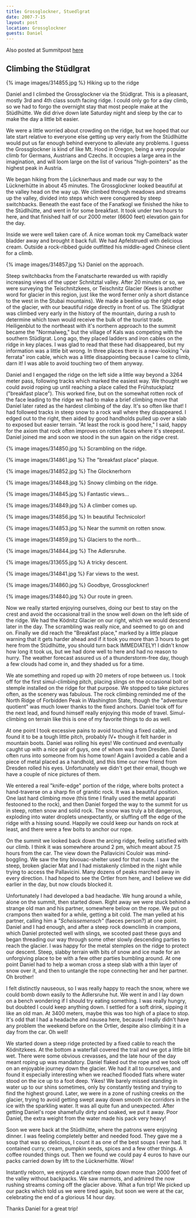 ```yaml
---
title: Grossglockner, Stuedlgrat
date: 2007-7-15
layout: post
location: Grossglockner
guests: Daniel
---
```


Also posted at Summitpost [here](https://www.summitpost.org/on-top-of-austria/314836)

Climbing the Stüdlgrat
---

{% image images/314855.jpg %}
Hiking up to the ridge

Daniel and I climbed the Grossglockner via the Stüdlgrat. This is a pleasant,
mostly 3rd and 4th class south facing ridge. I could only go for a day climb,
so we had to forgo the overnight stay that most people make at the Stüdlhütte.
We did drive down late Saturday night and sleep by the car to make the day a
little bit easier.

We were a little worried about crowding on the ridge, but we hoped that our
late start relative to everyone else getting up very early from the Stüdlhütte
would put us far enough behind everyone to alleviate any problems. I guess the
Grossglockner is kind of like Mt. Hood in Oregon, being a very popular climb
for Germans, Austrians and Czechs. It occupies a large area in the imagination,
and will loom large on the list of various "high-pointers" as the highest peak
in Austria.

We began hiking from the Lücknerhaus and made our way to the Lücknerhütte in
about 45 minutes. The Grossglockner looked beautiful at the valley head on the
way up. We climbed through meadows and streams up the valley, divided into
steps which were conquered by steep switchbacks. Beneath the east face of the
Fanatkogl we finished the hike to the Stüdlhütte, and went in for some
breakfast. It took under two hours to here, and that finished half of our 2000
meter (6600 feet) elevation gain for the day.

Inside we were well taken care of. A nice woman took my Camelback water bladder
away and brought it back full. We had Apfelstruedl with delicious cream.
Outside a rock-ribbed guide outfitted his middle-aged Chinese client for a
climb.

{% image images/314857.jpg %}
Daniel on the approach.

Steep switchbacks from the Fanatscharte rewarded us with rapidly increasing
views of the upper Schnitztal valley. After 20 minutes or so, we were surveying
the Teischnitzkees, or Teischnitz Glacier (Kees is another word for glacier in
this region, just like the word ferner only a short distance to the west in the
Stubai mountains). We made a beeline up the right edge of the glacier, with our
beautiful ridge directly in front of us. The Stüdlgrat was climbed very early
in the history of the mountain, during a rush to determine which town would
receive the bulk of the tourist trade. Heiligenblut to the northeast with it's
northern approach to the summit became the "Normalweg," but the village of Kals
was competing with the southern Stüdlgrat. Long ago, they placed ladders and
iron cables on the ridge in key places. I was glad to read that these had
disappeared, but my information was a little bit wrong. In three places there
is a new-looking "via ferrata" iron cable, which was a little disappointing
because I came to climb, darn it! I was able to avoid touching two of them
anyway.

Daniel and I engaged the ridge on the left side a little way beyond a 3264
meter pass, following tracks which marked the easiest way. We thought we could
avoid roping up until reaching a place called the Frühstuckplatz ("breakfast
place"). This worked fine, but on the somewhat rotten rock of the face leading
to the ridge we had to make a brief climbing move that Daniel later rated as
the hardest climbing of the day. It's so often like that! I had followed tracks
in steep snow to a rock wall where they disappeared. I edged out to the right,
then aided by good handholds pulled up over a slab to exposed but easier
terrain. "At least the rock is good here," I said, happy for the axiom that
rock often improves on rotten faces where it's steepest. Daniel joined me and
soon we stood in the sun again on the ridge crest.

{% image images/314850.jpg %}
Scrambling on the ridge.

{% image images/314861.jpg %}
The "breakfast place" plaque.

{% image images/314852.jpg %}
The Glocknerhorn

{% image images/314848.jpg %}
Snowy climbing on the ridge.

{% image images/314845.jpg %}
Fantastic views...

{% image images/314849.jpg %}
A climber comes up.

{% image images/314856.jpg %}
In beautiful Technicolor!

{% image images/314853.jpg %}
Near the summit on rotten snow.

{% image images/314859.jpg %}
Glaciers to the north...

{% image images/314844.jpg %}
The Adlersruhe.

{% image images/313655.jpg %}
A tricky descent.

{% image images/314841.jpg %}
Far views to the west.

{% image images/314860.jpg %}
Goodbye, Grossglockner!

{% image images/314840.jpg %}
Our route in green.

Now we really started enjoying ourselves, doing our best to stay on the crest
and avoid the occasional trail in the snow well down on the left side of the
ridge. We had the Ködnitz Glacier on our right, which we would descend later in
the day. The scrambling was really nice, and seemed to go on and on. Finally we
did reach the "Breakfast place," marked by a little plaque warning that it gets
harder ahead and if it took you more than 3 hours to get here from the
Stüdlhütte, you should turn back IMMEDIATELY! I didn't know how long it took
us, but we had done well to here and had no reason to hurry. The weather
forecast assured us of a thunderstorm-free day, though a few clouds had come
in, and they shaded us for a time.

We ate something and roped up with 20 meters of rope between us. I took off for
the first simul-climbing pitch, placing slings on the occasional bolt or
stemple installed on the ridge for that purpose. We stopped to take pictures
often, as the scenery was fabulous. The rock climbing reminded me of the North
Ridge of Forbidden Peak in Washington State, though the "adventure quotient"
was much lower thanks to the fixed anchors. Daniel took off for the next lead,
and found himself really enjoying this mode of travel. Simul-climbing on
terrain like this is one of my favorite things to do as well.

At one point I took excessive pains to avoid touching a fixed cable, and found
it to be a tough little pitch, probably IV+ though it felt harder in mountain
boots. Daniel was rolling his eyes! We continued and eventually caught up with
a nice pair of guys, one of whom was from Dresden. Daniel often runs into
someone from his home town! Again I avoided a cable and a piece of metal placed
as a handhold, and this time our new friend from Dresden rolled his eyes.
Unfortunately we didn't get their email, though we have a couple of nice
pictures of them.

We entered a real "knife-edge" portion of the ridge, where bolts protect a
hand-traverse on a sharp fin of granitic rock. It was a beautiful position. One
last hard climbing move (this time I finally used the metal apparati festooned
to the rock), and then Daniel forged the way to the summit for us in steep,
rotten snow and solid rock. The snow was truly a bit dangerous, exploding into
water droplets unexpectantly, or sluffing off the edge of the ridge with a
hissing sound. Happily we could keep our hands on rock at least, and there were
a few bolts to anchor our rope.

On the summit we looked back down the arcing ridge, feeling satisfied with our
climb. I think it was somewhere around 2 pm, which meant about 7.5 hours from
the car. The view down the Pallavicini Couloir was mind-boggling. We saw the
tiny bivouac-shelter used for that route. I saw the steep, broken glacier Mat
and I had mistakenly climbed in the night while trying to access the
Pallavicini. Many dozens of peaks marched away in every direction. I had hoped
to see the Ortler from here, and I believe we did earlier in the day, but now
clouds blocked it. 

Unfortunately I had developed a bad headache. We hung around a while, alone on
the summit, then started down. Right away we were stuck behind a strange old
man and his partner, somewhere below on the rope. We put on crampons then
waited for a while, getting a bit cold. The man yelled at his partner, calling
him a <i>"Scheissemensch"</i> (faeces person?) at one point. Daniel and I had
enough, and after a steep rock downclimb in crampons, which Daniel protected
well with slings, we scooted past these guys and began threading our way
through some other slowly descending parties to reach the glacier. I was happy
for the metal stemples on the ridge to protect our descent. Steep, slabby
terrain with bits of snow and ice made for an unforgiving place to be with a
few other parties bumbling around. At one point Daniel had to help a woman
cross a steep slab with a thin layer of snow over it, and then to untangle the
rope connecting her and her partner. Oh brother!

I felt distinctly nauseous, so I was really happy to reach the snow, where we
could bomb down easily to the Adlersruhe hut. We went in and I lay down on a
bench wondering if I should try eating something. I was really hungry, but
doubted I could keep anything down. I settled for a soft drink, sipping it like
an old man. At 3400 meters, maybe this was too high of a place to stop. It's
odd that I had a headache and nausea here, because I really didn't have any
problem the weekend before on the Ortler, despite also climbing it in a day
from the car. Oh well!

We started down a steep ridge protected by a fixed cable to reach the
Ködnitzkees. At the bottom a waterfall covered the trail and we got a little
bit wet. There were some obvious crevasses, and the late hour of the day meant
roping up was mandatory. Daniel flaked out the rope and we took off on an
enjoyable journey down the glacier. We had it all to ourselves, and found it
especially interesting when we reached flooded flats where water stood on the
ice up to a foot deep. Yikes! We barely missed standing in water up to our
shins sometimes, only by constantly testing and trying to find the highest
ground. Later, we were in a zone of rushing creeks on the glacier, trying to
avoid getting swept away down smooth ice corridors in the ice with the
sparkling water. It was all quite fun and unexpected. After getting Daniel's
rope shamefully dirty and soaked, we put it away. Poor Daniel, the extra weight
from the water made his pack very heavy!

Soon we were back at the Stüdlhütte, where the patrons were enjoying dinner. I
was feeling completely better and needed food. They gave me a soup that was so
delicious, I count it as one of the best soups I ever had. It contained curry,
cream, pumpkin seeds, spices and a few other things. A coffee rounded things
out. Then we found we could pay 4 euros to have our packs carried down by lift
to the Lücknerhütte. Wow!

Instantly reborn, we enjoyed a carefree romp down more than 2000 feet of the
valley without backpacks. We saw marmots, and admired the now rushing streams
coming off the glacier above. What a fun trip! We picked up our packs which
told us we were tired again, but soon we were at the car, celebrating the end
of a glorious 14 hour day.

Thanks Daniel for a great trip!
